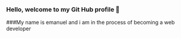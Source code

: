 ### Hello, welcome to my Git Hub profile 👋

###My name is emanuel and i am in the process of becoming a web developer




